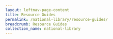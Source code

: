 ```yaml
---
layout: leftnav-page-content
title: Resource Guides
permalink: /national-library/resource-guides/
breadcrumb: Resource Guides
collection_name: national-library
---
```

